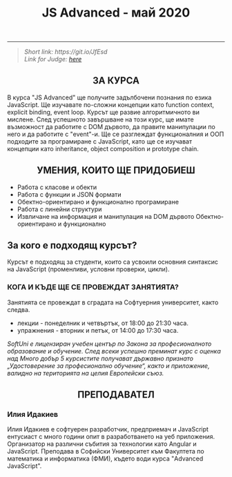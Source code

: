 <h1 align="center">JS Advanced - май 2020</h1>
    <br>

<hr>
<blockquote>
    <i> Short link: https://git.io/JfEsd</i>
    <br>
    <i>
    Link for Judge: <a href="https://judge.softuni.bg/Contests/#!/List/ByCategory/168/JS-Advanced-3-0-Exercises"> here</a>
    </i>
</blockquote>
</hr>

<h2 align="center">ЗА КУРСА</h2>
<p>
В курса "JS Advanced" ще получите задълбочени познания по езика JavaScript. Ще изучавате по-сложни концепции като function context, explicit binding, event loop. Курсът ще развие алгоритмичното ви мислене. След успешното завършване на този курс, ще имате възможност да работите с DOM дървото, да правите манипулации по него и да работите с "event"-и. Ще се разглеждат функционалния и ООП подходите за програмиране с JavaScript, като ще се изучават концепции като inheritance, object composition и prototype chain.
</p>

<h2 align="center">УМЕНИЯ, КОИТО ЩЕ ПРИДОБИЕШ</h2>
    <ul>
        <li>Работа с класове и обекти</li>
        <li>Работа с функции и JSON формати</li>
        <li> Обектно-ориентирано и функционално програмиране</li>
        <li>Работа с линейни структури</li>
        <li> Извличане на информация и манипулация на DOM дървото
 Обектно-ориентирано и функционално</li>
    </ul>

<h2>За кого е подходящ курсът?</h2>
    <p>Курсът е подходящ за студенти, които са усвоили основния синтаксис на JavaScript (променливи, условни проверки, цикли).</p>

<h3>КОГА И КЪДЕ ЩЕ СЕ ПРОВЕЖДАТ ЗАНЯТИЯТА?</h3>
    <p>Занятията се провеждат в сградата на Софтуерния университет, както следва.</p>
    <ul>
        <li>лекции - понеделник и четвъртък, от 18:00 до 21:30 часа.</li>
        <li>упражнения - вторник и петък, от 14:00 до 17:30 часа.</li>
    </ul>

<p><i>SoftUni е лицензиран учебен център по Закона за професионалното образование и обучение. След всеки успешно преминат курс с оценка над Много добър 5 курсистите получават държавно признато „Удостоверение за професионално обучение“, както и приложение, валидно на територията на целия Европейски съюз.</i></p>
    
<h2 align="center">ПРЕПОДАВАТЕЛ</h2>
    <h3>Илия Идакиев</h3>
    <p> 
        Илия Идакиев е софтуерен разработчик, предприемач и JavaScript ентусиаст с много години опит в разработването на уеб приложения. Организатор на различни събития за технологии като Angular и JavaScript. Преподава в Софийски Университет към Факултета по математика и информатика (ФМИ), където води курса "Advanced JavaScript".
    </p> 

